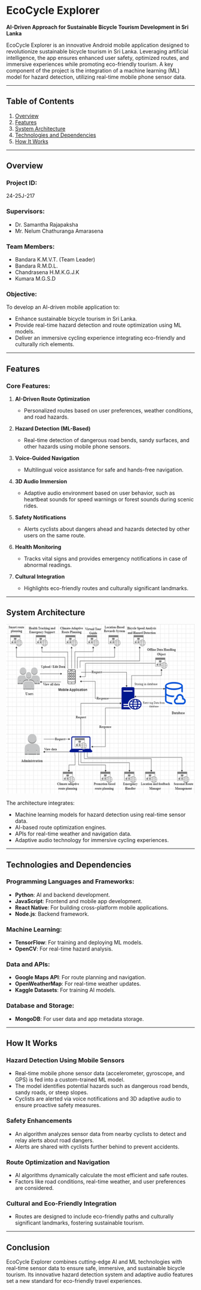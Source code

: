 # EcoCycle Explorer  

**AI-Driven Approach for Sustainable Bicycle Tourism Development in Sri Lanka**  

EcoCycle Explorer is an innovative Android mobile application designed to revolutionize sustainable bicycle tourism in Sri Lanka. Leveraging artificial intelligence, the app ensures enhanced user safety, optimized routes, and immersive experiences while promoting eco-friendly tourism. A key component of the project is the integration of a machine learning (ML) model for hazard detection, utilizing real-time mobile phone sensor data.  

---

## Table of Contents  

1. [Overview](#overview)  
2. [Features](#features)  
3. [System Architecture](#system-architecture)  
4. [Technologies and Dependencies](#technologies-and-dependencies)  
5. [How It Works](#how-it-works)  

---

## Overview  

### Project ID:  
24-25J-217  

### Supervisors:  
- Dr. Samantha Rajapaksha  
- Mr. Nelum Chathuranga Amarasena  

### Team Members:  
- Bandara K.M.V.T. (Team Leader)  
- Bandara R.M.D.L.  
- Chandrasena H.M.K.G.J.K  
- Kumara M.G.S.D  

### Objective:  
To develop an AI-driven mobile application to:  
- Enhance sustainable bicycle tourism in Sri Lanka.  
- Provide real-time hazard detection and route optimization using ML models.  
- Deliver an immersive cycling experience integrating eco-friendly and culturally rich elements.  

---

## Features  

### Core Features:  
1. **AI-Driven Route Optimization**  
   - Personalized routes based on user preferences, weather conditions, and road hazards.  

2. **Hazard Detection (ML-Based)**  
   - Real-time detection of dangerous road bends, sandy surfaces, and other hazards using mobile phone sensors.  

3. **Voice-Guided Navigation**  
   - Multilingual voice assistance for safe and hands-free navigation.  

4. **3D Audio Immersion**  
   - Adaptive audio environment based on user behavior, such as heartbeat sounds for speed warnings or forest sounds during scenic rides.  

5. **Safety Notifications**  
   - Alerts cyclists about dangers ahead and hazards detected by other users on the same route.  

6. **Health Monitoring**  
   - Tracks vital signs and provides emergency notifications in case of abnormal readings.  

7. **Cultural Integration**  
   - Highlights eco-friendly routes and culturally significant landmarks.  

---

## System Architecture  

![System Architecture](image.png)  

The architecture integrates:  
- Machine learning models for hazard detection using real-time sensor data.  
- AI-based route optimization engines.  
- APIs for real-time weather and navigation data.  
- Adaptive audio technology for immersive cycling experiences.  

---

## Technologies and Dependencies  

### Programming Languages and Frameworks:  
- **Python**: AI and backend development.  
- **JavaScript**: Frontend and mobile app development.  
- **React Native**: For building cross-platform mobile applications.  
- **Node.js**: Backend framework.  

### Machine Learning:  
- **TensorFlow**: For training and deploying ML models.  
- **OpenCV**: For real-time hazard analysis.  

### Data and APIs:
- **Google Maps API**: For route planning and navigation.
- **OpenWeatherMap**: For real-time weather updates.
- **Kaggle Datasets**: For training AI models.

### Database and Storage:  
- **MongoDB**: For user data and app metadata storage.  

---

## How It Works  

### **Hazard Detection Using Mobile Sensors**  
- Real-time mobile phone sensor data (accelerometer, gyroscope, and GPS) is fed into a custom-trained ML model.  
- The model identifies potential hazards such as dangerous road bends, sandy roads, or steep slopes.  
- Cyclists are alerted via voice notifications and 3D adaptive audio to ensure proactive safety measures.  

### **Safety Enhancements**  
- An algorithm analyzes sensor data from nearby cyclists to detect and relay alerts about road dangers.  
- Alerts are shared with cyclists further behind to prevent accidents.   

### **Route Optimization and Navigation**  
- AI algorithms dynamically calculate the most efficient and safe routes.  
- Factors like road conditions, real-time weather, and user preferences are considered.  

### **Cultural and Eco-Friendly Integration**  
- Routes are designed to include eco-friendly paths and culturally significant landmarks, fostering sustainable tourism.  

---

## Conclusion  

EcoCycle Explorer combines cutting-edge AI and ML technologies with real-time sensor data to ensure safe, immersive, and sustainable bicycle tourism. Its innovative hazard detection system and adaptive audio features set a new standard for eco-friendly travel experiences.  
